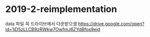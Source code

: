 # 2019-2-reimplementation

data 파일 꼭 드라이브에서 다운받으셈 https://drive.google.com/open?id=1iD5zLLCB9zRWkw7OwfmJ6ZYdBfox9ejd
